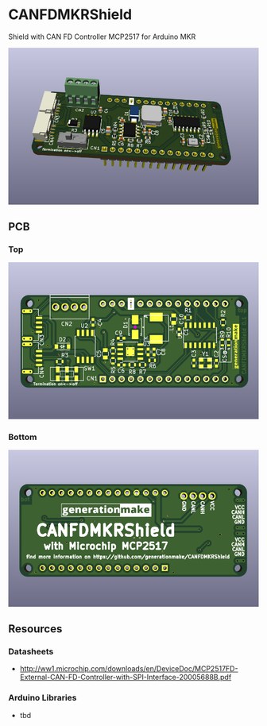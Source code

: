 # CANFDMKRShield
Shield with CAN FD Controller MCP2517 for Arduino MKR

![CANFDMKRShield rendering](docs/images/CANFDMKRShield_rendering.png)

## PCB

### Top

![CANFDMKRShield PCB top](docs/images/CANFDMKRShield_top.png)

### Bottom

![CANFDMKRShield PCB bot](docs/images/CANFDMKRShield_bot.png)


## Resources

### Datasheets

 * http://ww1.microchip.com/downloads/en/DeviceDoc/MCP2517FD-External-CAN-FD-Controller-with-SPI-Interface-20005688B.pdf
 
### Arduino Libraries

 * tbd

